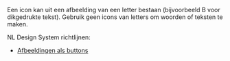 <!-- @license CC0-1.0 -->

Een icon kan uit een afbeelding van een letter bestaan (bijvoorbeeld B voor dikgedrukte tekst). Gebruik geen icons van letters om woorden of teksten te maken.

NL Design System richtlijnen:

- [Afbeeldingen als buttons](/richtlijnen/formulieren/buttons/afbeelding-als-button)
